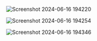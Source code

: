 ![Screenshot 2024-06-16 194220](https://github.com/Praniti1594/Spotify-Clone-Reactjs-Tailwind-CSS/assets/140830559/9fb2efeb-1c16-4215-ba1a-f45b1815b67d)

![Screenshot 2024-06-16 194254](https://github.com/Praniti1594/Spotify-Clone-Reactjs-Tailwind-CSS/assets/140830559/dde55c71-7521-4b5e-9bc2-ddc79f0515d0)

![Screenshot 2024-06-16 194346](https://github.com/Praniti1594/Spotify-Clone-Reactjs-Tailwind-CSS/assets/140830559/86858e77-c673-47e5-99f7-6e034ac624e5)
